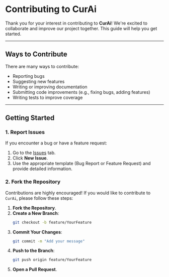 # Contributing to CurAi

Thank you for your interest in contributing to **CurAi**! We're excited to collaborate and improve our project together. This guide will help you get started.

---

## Ways to Contribute

There are many ways to contribute:
- Reporting bugs
- Suggesting new features
- Writing or improving documentation
- Submitting code improvements (e.g., fixing bugs, adding features)
- Writing tests to improve coverage

---

## Getting Started

### 1. **Report Issues**
If you encounter a bug or have a feature request:
1. Go to the [Issues](../../issues) tab.
2. Click **New Issue**.
3. Use the appropriate template (Bug Report or Feature Request) and provide detailed information.

### 2. **Fork the Repository**


Contributions are highly encouraged! If you would like to contribute to `CurAi`, please follow these steps:

1. **Fork the Repository**.
2. **Create a New Branch**:
   ```bash
   git checkout -b feature/YourFeature
   ```
3. **Commit Your Changes**:
   ```bash
   git commit -m "Add your message"
   ```
4. **Push to the Branch**:
   ```bash
   git push origin feature/YourFeature
   ```
5. **Open a Pull Request**.
